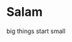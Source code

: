 # Salam
big things start small

<?php
#some way to commit 
//some to add a committ 
echo "this is git and git hub"
?>
